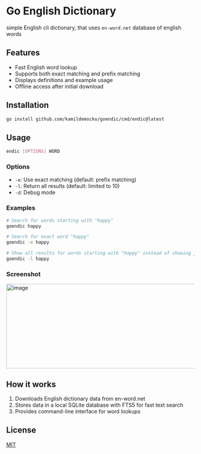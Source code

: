 # Go English Dictionary

simple English cli dictionary, that uses `en-word.net` database of english words

## Features

- Fast English word lookup
- Supports both exact matching and prefix matching
- Displays definitions and example usage
- Offline access after initial download

## Installation

```bash
go install github.com/kamildemocko/goendic/cmd/endic@latest
```

## Usage

```bash
endic [OPTIONS] WORD
```

### Options

- `-e`: Use exact matching (default: prefix matching)
- `-l`: Return all results (default: limited to 10)
- `-d`: Debug mode

### Examples

```bash
# Search for words starting with "happy"
goendic happy

# Search for exact word "happy"
goendic -e happy

# Show all results for words starting with "happy" instead of showing just first 10
goendic -l happy
```

### Screenshot

<img width="643" height="226" alt="image" src="https://github.com/user-attachments/assets/36a4f197-1d59-4361-8c73-ae5535e360e6" />


## How it works

1. Downloads English dictionary data from en-word.net
2. Stores data in a local SQLite database with FTS5 for fast text search
3. Provides command-line interface for word lookups

## License

[MIT](LICENSE)
